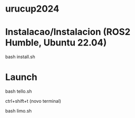 # urucup2024

# Instalacao/Instalacion (ROS2 Humble, Ubuntu 22.04)
bash install.sh


# Launch
bash tello.sh

ctrl+shift+t (novo terminal)

bash limo.sh
